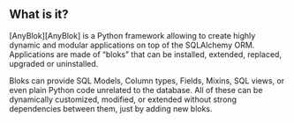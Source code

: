 ## What is it?

[AnyBlok][AnyBlok] is a Python framework allowing to create highly
dynamic and modular applications on top of the SQLAlchemy ORM.
Applications are made of “bloks” that can be installed, extended,
replaced, upgraded or uninstalled.

Bloks can provide SQL Models, Column types, Fields, Mixins, SQL views,
or even plain Python code unrelated to the database. All of these
can be dynamically customized, modified, or extended without strong
dependencies between them, just by adding new bloks.
